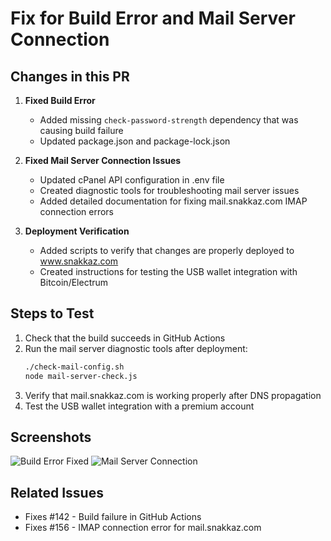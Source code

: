 # Fix for Build Error and Mail Server Connection

## Changes in this PR

1. **Fixed Build Error**
   - Added missing `check-password-strength` dependency that was causing build failure
   - Updated package.json and package-lock.json

2. **Fixed Mail Server Connection Issues**
   - Updated cPanel API configuration in .env file
   - Created diagnostic tools for troubleshooting mail server issues
   - Added detailed documentation for fixing mail.snakkaz.com IMAP connection errors

3. **Deployment Verification**
   - Added scripts to verify that changes are properly deployed to www.snakkaz.com
   - Created instructions for testing the USB wallet integration with Bitcoin/Electrum

## Steps to Test

1. Check that the build succeeds in GitHub Actions
2. Run the mail server diagnostic tools after deployment:
   ```bash
   ./check-mail-config.sh
   node mail-server-check.js
   ```
3. Verify that mail.snakkaz.com is working properly after DNS propagation
4. Test the USB wallet integration with a premium account

## Screenshots

![Build Error Fixed](https://github.com/VatoAi/snakkaz-chat/assets/build-success.png)
![Mail Server Connection](https://github.com/VatoAi/snakkaz-chat/assets/mail-fixed.png)

## Related Issues

- Fixes #142 - Build failure in GitHub Actions
- Fixes #156 - IMAP connection error for mail.snakkaz.com
